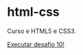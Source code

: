 # html-css

Curso e HTML5 e CSS3.

<a href= "https://github.com/KduMartins/html-css/blob/main/desafios/desafio10/android.html"> Executar desafio 10!</a>